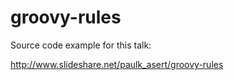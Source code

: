groovy-rules
============

Source code example for this talk:

http://www.slideshare.net/paulk_asert/groovy-rules

